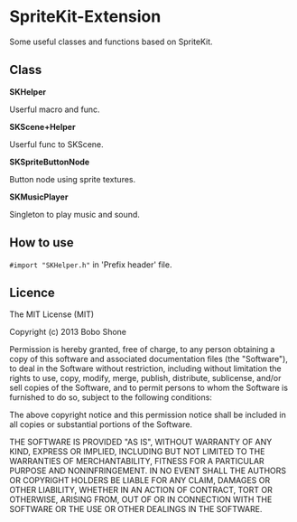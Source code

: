 SpriteKit-Extension
===================

Some useful classes and functions based on SpriteKit.

## Class

**SKHelper**

Userful macro and func.

**SKScene+Helper**

Userful func to SKScene.

**SKSpriteButtonNode**

Button node using sprite textures. 

**SKMusicPlayer**

Singleton to play music and sound.

## How to use

`#import "SKHelper.h"` in 'Prefix header' file.

## Licence

The MIT License (MIT)

Copyright (c) 2013 Bobo Shone

Permission is hereby granted, free of charge, to any person obtaining a copy
of this software and associated documentation files (the "Software"), to deal
in the Software without restriction, including without limitation the rights
to use, copy, modify, merge, publish, distribute, sublicense, and/or sell
copies of the Software, and to permit persons to whom the Software is
furnished to do so, subject to the following conditions:

The above copyright notice and this permission notice shall be included in
all copies or substantial portions of the Software.

THE SOFTWARE IS PROVIDED "AS IS", WITHOUT WARRANTY OF ANY KIND, EXPRESS OR
IMPLIED, INCLUDING BUT NOT LIMITED TO THE WARRANTIES OF MERCHANTABILITY,
FITNESS FOR A PARTICULAR PURPOSE AND NONINFRINGEMENT. IN NO EVENT SHALL THE
AUTHORS OR COPYRIGHT HOLDERS BE LIABLE FOR ANY CLAIM, DAMAGES OR OTHER
LIABILITY, WHETHER IN AN ACTION OF CONTRACT, TORT OR OTHERWISE, ARISING FROM,
OUT OF OR IN CONNECTION WITH THE SOFTWARE OR THE USE OR OTHER DEALINGS IN
THE SOFTWARE.
